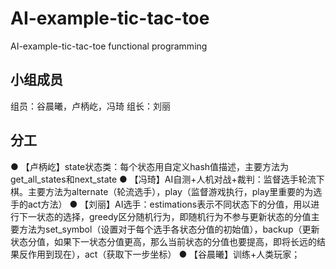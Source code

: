 # AI-example-tic-tac-toe
AI-example-tic-tac-toe functional programming
## 小组成员
组员：谷晨曦，卢柄屹，冯琦
组长：刘丽
## 分工
● 【卢柄屹】state状态类：每个状态用自定义hash值描述，主要方法为get_all_states和next_state
● 【冯琦】AI自测+人机对战+裁判：监督选手轮流下棋。主要方法为alternate（轮流选手），play（监督游戏执行，play里重要的为选手的act方法）
● 【刘丽】AI选手：estimations表示不同状态下的分值，用以进行下一状态的选择，greedy区分随机行为，即随机行为不参与更新状态的分值主要方法为set_symbol（设置对于每个选手各状态分值的初始值），backup（更新状态分值，如果下一状态分值更高，那么当前状态的分值也要提高，即将长远的结果反作用到现在），act（获取下一步坐标）
● 【谷晨曦】训练+人类玩家；
